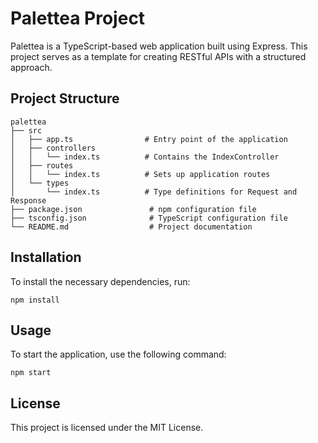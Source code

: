 # Palettea Project

Palettea is a TypeScript-based web application built using Express. This project serves as a template for creating RESTful APIs with a structured approach.

## Project Structure

```
palettea
├── src
│   ├── app.ts                # Entry point of the application
│   ├── controllers
│   │   └── index.ts          # Contains the IndexController
│   ├── routes
│   │   └── index.ts          # Sets up application routes
│   └── types
│       └── index.ts          # Type definitions for Request and Response
├── package.json               # npm configuration file
├── tsconfig.json              # TypeScript configuration file
└── README.md                  # Project documentation
```

## Installation

To install the necessary dependencies, run:

```
npm install
```

## Usage

To start the application, use the following command:

```
npm start
```

## License

This project is licensed under the MIT License.